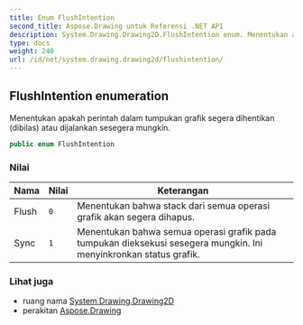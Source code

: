 ```yaml
---
title: Enum FlushIntention
second_title: Aspose.Drawing untuk Referensi .NET API
description: System.Drawing.Drawing2D.FlushIntention enum. Menentukan apakah perintah dalam tumpukan grafik segera dihentikan dibilas atau dijalankan sesegera mungkin.
type: docs
weight: 240
url: /id/net/system.drawing.drawing2d/flushintention/
---
```

## FlushIntention enumeration

Menentukan apakah perintah dalam tumpukan grafik segera dihentikan (dibilas) atau dijalankan sesegera mungkin.

```csharp
public enum FlushIntention
```

### Nilai

| Nama | Nilai | Keterangan |
| --- | --- | --- |
| Flush | `0` | Menentukan bahwa stack dari semua operasi grafik akan segera dihapus. |
| Sync | `1` | Menentukan bahwa semua operasi grafik pada tumpukan dieksekusi sesegera mungkin. Ini menyinkronkan status grafik. |

### Lihat juga

* ruang nama [System.Drawing.Drawing2D](../../system.drawing.drawing2d/)
* perakitan [Aspose.Drawing](../../)


